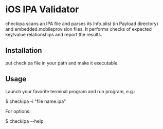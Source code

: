 # iOS IPA Validator #

checkipa scans an IPA file and parses its Info.plist (in Payload directory)
and embedded.mobileprovision files. It performs checks of expected key/value
relationships and report the results.

## Installation ##

put checkipa file in your path and make it executable.

## Usage ##

Launch your favorite terminal program and run program, e.g.:

  $ checkipa -i "file name.ipa"

For options:

  $ checkipa --help
